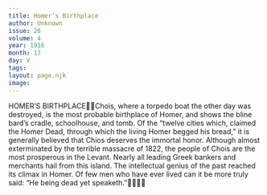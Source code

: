 ```yaml
---
title: Homer’s Birthplace
author: Unknown
issue: 26
volume: 4
year: 1916
month: 17
day: V
tags:
layout: page.njk
image:
---
```

HOMER’S BIRTHPLACEChois, where a torpedo boat the other day was destroyed, is the most probable birthplace of Homer, and shows the bline bard’s cradle, schoolhouse, and tomb. Of the “twelve cities which, claimed the Homer Dead, through which the living Homer begged his bread,” it is generally believed that Chios deserves the immortal honor. Although almost exterminated by the terrible massacre of 1822, the people of Chois are the most prosperous in the Levant. Nearly all leading Greek bankers and merchants hail from this island. The intellectual genius of the past reached its climax in Homer. Of few men who have ever lived can it be more truly said: “He being dead yet speaketh.”
